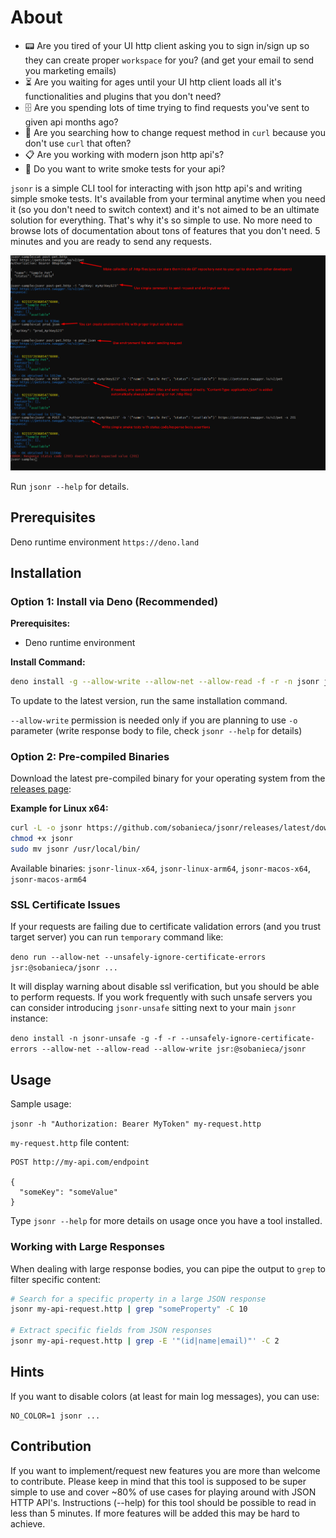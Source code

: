 # About

- :pager: Are you tired of your UI http client asking you to sign in/sign up so
  they can create proper `workspace` for you? (and get your email to send you
  marketing emails)
- :hourglass_flowing_sand: Are you waiting for ages until your UI http client
  loads all it's functionalities and plugins that you don't need?
- :file_cabinet: Are you spending lots of time trying to find requests you've
  sent to given api months ago?
- :microscope: Are you searching how to change request method in `curl` because
  you don't use `curl` that often?
- :clipboard: Are you working with modern json http api's?
- :dash: Do you want to write smoke tests for your api?

`jsonr` is a simple CLI tool for interacting with json http api's and writing
simple smoke tests. It's available from your terminal anytime when you need it
(so you don't need to switch context) and it's not aimed to be an ultimate
solution for everything. That's why it's so simple to use. No more need to
browse lots of documentation about tons of features that you don't need. 5
minutes and you are ready to send any requests.

![image](./jsonr.png)

Run `jsonr --help` for details.

## Prerequisites

Deno runtime environment `https://deno.land`

## Installation

### Option 1: Install via Deno (Recommended)

**Prerequisites:**

- Deno runtime environment

**Install Command:**

```bash
deno install -g --allow-write --allow-net --allow-read -f -r -n jsonr jsr:@sobanieca/jsonr
```

To update to the latest version, run the same installation command.

`--allow-write` permission is needed only if you are planning to use `-o`
parameter (write response body to file, check `jsonr --help` for details)

### Option 2: Pre-compiled Binaries

Download the latest pre-compiled binary for your operating system from the
[releases page](https://github.com/sobanieca/jsonr/releases/latest):

**Example for Linux x64:**

```bash
curl -L -o jsonr https://github.com/sobanieca/jsonr/releases/latest/download/jsonr-linux-x64
chmod +x jsonr
sudo mv jsonr /usr/local/bin/
```

Available binaries: `jsonr-linux-x64`, `jsonr-linux-arm64`, `jsonr-macos-x64`,
`jsonr-macos-arm64`

### SSL Certificate Issues

If your requests are failing due to certificate validation errors (and you trust
target server) you can run `temporary` command like:

`deno run --allow-net --unsafely-ignore-certificate-errors jsr:@sobanieca/jsonr ...`

It will display warning about disable ssl verification, but you should be able
to perform requests. If you work frequently with such unsafe servers you can
consider introducing `jsonr-unsafe` sitting next to your main `jsonr` instance:

`deno install -n jsonr-unsafe -g -f -r --unsafely-ignore-certificate-errors --allow-net --allow-read --allow-write jsr:@sobanieca/jsonr`

## Usage

Sample usage:

`jsonr -h "Authorization: Bearer MyToken" my-request.http`

`my-request.http` file content:

```
POST http://my-api.com/endpoint

{
  "someKey": "someValue"
}
```

Type `jsonr --help` for more details on usage once you have a tool installed.

### Working with Large Responses

When dealing with large response bodies, you can pipe the output to `grep` to
filter specific content:

```bash
# Search for a specific property in a large JSON response
jsonr my-api-request.http | grep "someProperty" -C 10

# Extract specific fields from JSON responses
jsonr my-api-request.http | grep -E '"(id|name|email)"' -C 2
```

## Hints

If you want to disable colors (at least for main log messages), you can use:

```
NO_COLOR=1 jsonr ...
```

## Contribution

If you want to implement/request new features you are more than welcome to
contribute. Please keep in mind that this tool is supposed to be super simple to
use and cover ~80% of use cases for playing around with JSON HTTP API's.
Instructions (--help) for this tool should be possible to read in less than 5
minutes. If more features will be added this may be hard to achieve.

